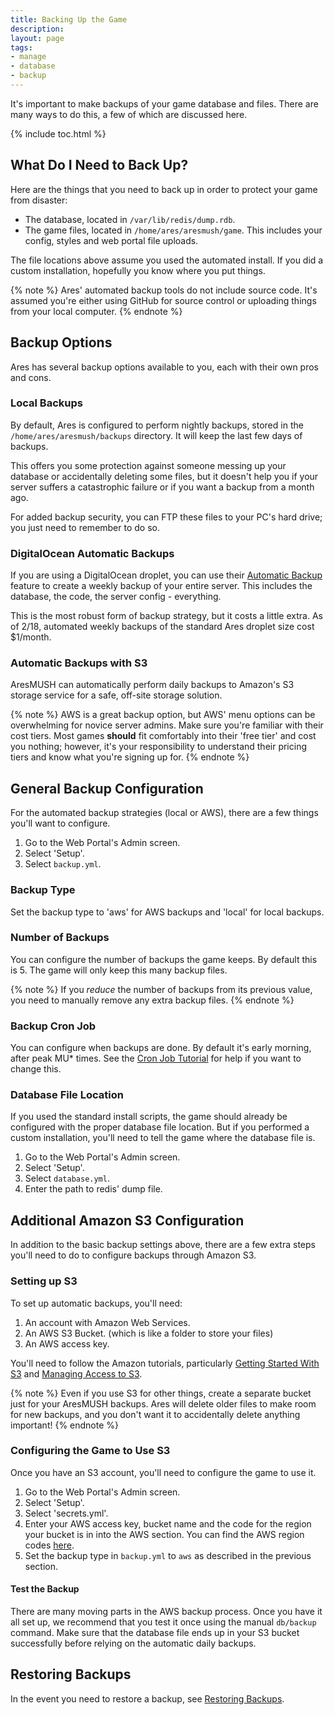 ```yaml
---
title: Backing Up the Game
description: 
layout: page
tags:
- manage
- database
- backup
---
```


It's important to make backups of your game database and files.  There are many ways to do this, a few of which are discussed here.  

{% include toc.html %}

## What Do I Need to Back Up?

Here are the things that you need to back up in order to protect your game from disaster:

* The database, located in `/var/lib/redis/dump.rdb`.
* The game files, located in `/home/ares/aresmush/game`. This includes your config, styles and web portal file uploads.

The file locations above assume you used the automated install. If you did a custom installation, hopefully you know where you put things.

{% note %} 
Ares' automated backup tools do not include source code.  It's assumed you're either using GitHub for source control or uploading things from your local computer.
{% endnote %}

## Backup Options

Ares has several backup options available to you, each with their own pros and cons.

### Local Backups

By default, Ares is configured to perform nightly backups, stored in the `/home/ares/aresmush/backups` directory. It will keep the last few days of backups.

This offers you some protection against someone messing up your database or accidentally deleting some files, but it doesn't help you if your server suffers a catastrophic failure or if you want a backup from a month ago.

For added backup security, you can FTP these files to your PC's hard drive; you just need to remember to do so.

### DigitalOcean Automatic Backups

If you are using a DigitalOcean droplet, you can use their [Automatic Backup](https://www.digitalocean.com/community/tutorials/an-introduction-to-digitalocean-backups) feature to create a weekly backup of your entire server.  This includes the database, the code, the server config - everything.  

This is the most robust form of backup strategy, but it costs a little extra.  As of 2/18, automated weekly backups of the standard Ares droplet size cost $1/month.

### Automatic Backups with S3

AresMUSH can automatically perform daily backups to Amazon's S3 storage service for a safe, off-site storage solution. 

{% note %} 
AWS is a great backup option, but AWS' menu options can be overwhelming for novice server admins.  Make sure you're familiar with their cost tiers.  Most games <b>should</b> fit comfortably into their 'free tier' and cost you nothing; however, it's your responsibility to understand their pricing tiers and know what you're signing up for.
{% endnote %}


## General Backup Configuration

For the automated backup strategies (local or AWS), there are a few things you'll want to configure.

1. Go to the Web Portal's Admin screen.  
2. Select 'Setup'.
3. Select `backup.yml`.

### Backup Type

Set the backup type to 'aws' for AWS backups and 'local' for local backups.

### Number of Backups

You can configure the number of backups the game keeps.  By default this is 5.  The game will only keep this many backup files.

{% note %}
If you _reduce_ the number of backups from its previous value, you need to manually remove any extra backup files.
{% endnote %}

### Backup Cron Job

You can configure when backups are done.  By default it's early morning, after peak MU* times.  See the [Cron Job Tutorial](http://www.aresmush.com/tutorials/code/cron.html) for help if you want to change this.

### Database File Location

If you used the standard install scripts, the game should already be configured with the proper database file location.  But if you performed a custom installation, you'll need to tell the game where the database file is.

1. Go to the Web Portal's Admin screen.  
2. Select 'Setup'.
3. Select `database.yml`.
4. Enter the path to redis' dump file.

## Additional Amazon S3 Configuration

In addition to the basic backup settings above, there are a few extra steps you'll need to do to configure backups through Amazon S3.

### Setting up S3

To set up automatic backups, you'll need:

1. An account with Amazon Web Services.
2. An AWS S3 Bucket.  (which is like a folder to store your files)
3. An AWS access key.

You'll need to follow the Amazon tutorials, particularly [Getting Started With S3](http://docs.aws.amazon.com/AmazonS3/latest/gsg/AmazonS3Basics.html) and [Managing Access to S3](http://docs.aws.amazon.com/AmazonS3/latest/dev/intro-managing-access-s3-resources.html).

{% note %} 
Even if you use S3 for other things, create a separate bucket just for your AresMUSH backups.  Ares will delete older files to make room for new backups, and you don't want it to accidentally delete anything important!
{% endnote %}

### Configuring the Game to Use S3

Once you have an S3 account, you'll need to configure the game to use it.

1. Go to the Web Portal's Admin screen.  
2. Select 'Setup'.
3. Select 'secrets.yml'.
4. Enter your AWS access key, bucket name and the code for the region your bucket is in into the AWS section.  You can find the AWS region codes [here](http://docs.aws.amazon.com/general/latest/gr/rande.html#apigateway_region).
5. Set the backup type in `backup.yml` to `aws` as described in the previous section.

#### Test the Backup

There are many moving parts in the AWS backup process.  Once you have it all set up, we recommend that you test it once using the manual `db/backup` command.  Make sure that the database file ends up in your S3 bucket successfully before relying on the automatic daily backups.


## Restoring Backups

In the event you need to restore a backup, see [Restoring Backups](/tutorials/manage/restore-db.html).